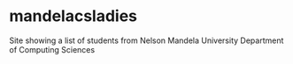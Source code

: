 # mandelacsladies
Site showing a list of students from Nelson Mandela University Department of Computing Sciences
